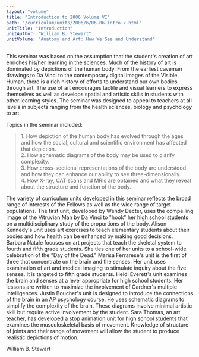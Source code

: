 ```yaml
---
layout: "volume"
title: "Introduction to 2006 Volume VI"
path: "/curriculum/units/2006/6/06.06.intro.x.html"
unitTitle: "Introduction"
unitAuthor: "William B. Stewart"
unitVolume: "Anatomy and Art: How We See and Understand"
---
```

<body>
<p>
This seminar was based on the assumption that the student's creation of art enriches his/her learning in the sciences. Much of the history of art is dominated by depictions of the human body. From the earliest caveman drawings to Da Vinci to the contemporary digital images of the Visible Human, there is a rich history of efforts to understand our own bodies through art. The use of art encourages tactile and visual learners to express themselves as well as develops spatial and artistic skills in students with other learning styles. The seminar was designed to appeal to teachers at all levels in subjects ranging from the health sciences, biology and psychology to art.
</p>
<p>
Topics in the seminar included:
</p>
<blockquote>
<dl>
<dt>
1. How depiction of the human body has evolved through the ages and how the social, cultural and scientific environment has affected that depiction.
<dt>
<dt>
2. How schematic diagrams of the body may be used to clarify complexity.
<dt>
<dt>
3. How cross-sectional representations of the body are understood and how they can enhance our ability to see three-dimensionally.
<dt>
<dt>
4. How X-ray, CAT scans and MRIs are obtained and what they reveal about the structure and function of the body.
</dt>
</dt>
</dt>
</dt>
</dt>
</dt>
</dt>
</dl>
</blockquote>
<p>
The variety of curriculum units developed in this seminar reflects the broad range of interests of the Fellows as well as the wide range of target populations. The first unit, developed by Wendy Decter, uses the compelling image of the Vitruvian Man by Da Vinci to "hook" her high school students on a multidisciplinary study of the proportions of the body. Alison Kennedy's unit uses art exercises to teach elementary students about their bodies and how health can be enhanced by making good decisions. Barbara Natale focuses on art projects that teach the skeletal system to fourth and fifth grade students. She ties one of her units to a school-wide celebration of the "Day of the Dead." Marisa Ferrarese's unit is the first of three that concentrate on the brain and the senses. Her unit uses examination of art and medical imaging to stimulate inquiry about the five senses. It is targeted to fifth grade students. Heidi Everett's unit examines the brain and senses at a level appropriate for high school students. Her lessons are written to maximize the involvement of Gardner's multiple intelligences. Justin Boucher's unit is designed to introduce the connections of the brain in an AP psychology course. He uses schematic diagrams to simplify the complexity of the brain. These diagrams involve minimal artistic skill but require active involvement by the student. Sara Thomas, an art teacher, has developed a stop animation unit for high school students that examines the musculoskeletal basis of movement. Knowledge of structure of joints and their range of movement will allow the student to produce realistic depictions of motion.
</p>
<p>
William B. Stewart
</p>
</body>